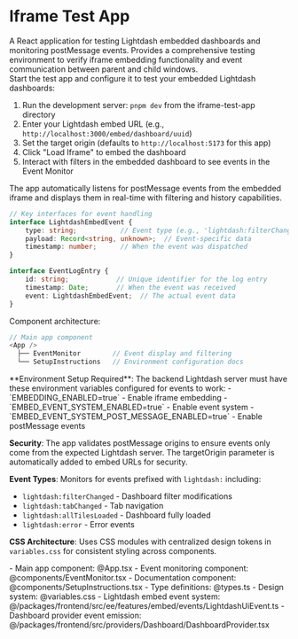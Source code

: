 # Iframe Test App

<summary>
A React application for testing Lightdash embedded dashboards and monitoring postMessage events. Provides a comprehensive testing environment to verify iframe embedding functionality and event communication between parent and child windows.
</summary>

<howToUse>
Start the test app and configure it to test your embedded Lightdash dashboards:

1. Run the development server: `pnpm dev` from the iframe-test-app directory
2. Enter your Lightdash embed URL (e.g., `http://localhost:3000/embed/dashboard/uuid`)
3. Set the target origin (defaults to `http://localhost:5173` for this app)
4. Click "Load Iframe" to embed the dashboard
5. Interact with filters in the embedded dashboard to see events in the Event Monitor

The app automatically listens for postMessage events from the embedded iframe and displays them in real-time with filtering and history capabilities.
</howToUse>

<codeExample>

```typescript
// Key interfaces for event handling
interface LightdashEmbedEvent {
    type: string;           // Event type (e.g., 'lightdash:filterChanged')
    payload: Record<string, unknown>;  // Event-specific data
    timestamp: number;      // When the event was dispatched
}

interface EventLogEntry {
    id: string;            // Unique identifier for the log entry
    timestamp: Date;       // When the event was received
    event: LightdashEmbedEvent;  // The actual event data
}
```

Component architecture:
```typescript
// Main app component
<App />
  ├── EventMonitor        // Event display and filtering
  └── SetupInstructions   // Environment configuration docs
```
</codeExample>

<importantToKnow>
**Environment Setup Required**: The backend Lightdash server must have these environment variables configured for events to work:
- `EMBEDDING_ENABLED=true` - Enable iframe embedding
- `EMBED_EVENT_SYSTEM_ENABLED=true` - Enable event system
- `EMBED_EVENT_SYSTEM_POST_MESSAGE_ENABLED=true` - Enable postMessage events

**Security**: The app validates postMessage origins to ensure events only come from the expected Lightdash server. The targetOrigin parameter is automatically added to embed URLs for security.

**Event Types**: Monitors for events prefixed with `lightdash:` including:
- `lightdash:filterChanged` - Dashboard filter modifications
- `lightdash:tabChanged` - Tab navigation
- `lightdash:allTilesLoaded` - Dashboard fully loaded
- `lightdash:error` - Error events

**CSS Architecture**: Uses CSS modules with centralized design tokens in `variables.css` for consistent styling across components.
</importantToKnow>

<links>
- Main app component: @App.tsx
- Event monitoring component: @components/EventMonitor.tsx
- Documentation component: @components/SetupInstructions.tsx
- Type definitions: @types.ts
- Design system: @variables.css
- Lightdash embed event system: @/packages/frontend/src/ee/features/embed/events/LightdashUiEvent.ts
- Dashboard provider event emission: @/packages/frontend/src/providers/Dashboard/DashboardProvider.tsx
</links>